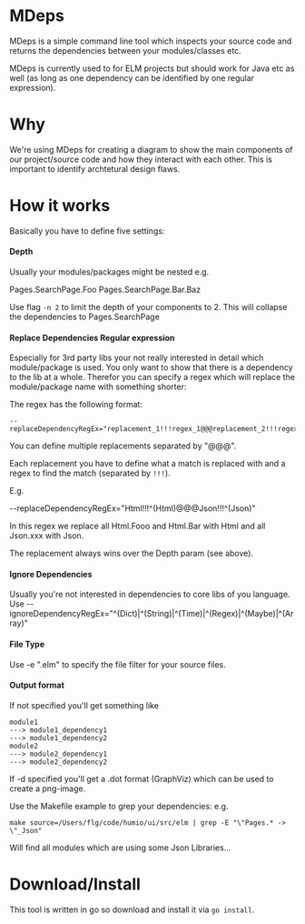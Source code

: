 # MDeps

MDeps is a simple command line tool which inspects your source code and returns the dependencies between your modules/classes etc.

MDeps is currently used to for ELM projects but should work for Java etc as well (as long as one dependency can be identified by one regular expression).

# Why
We're using MDeps for creating a diagram to show the main components of our project/source code and 
how they interact with each other. This is important to identify archtetural design flaws.

# How it works 

Basically you have to define five settings:

#### Depth
Usually your modules/packages might be nested e.g. 

Pages.SearchPage.Foo
Pages.SearchPage.Bar.Baz

Use flag `-n 2` to limit the depth of your components to 2. This will collapse the dependencies to 
Pages.SearchPage 

#### Replace Dependencies Regular expression
Especially for 3rd party libs your not really interested in detail which module/package is used.
You only want to show that there is a dependency to the lib at a whole. 
Therefor you can specify a regex which will replace the module/package name with something shorter:

The regex has the following format:
```
--replaceDependencyRegEx="replacement_1!!!regex_1@@@replacement_2!!!regex_2"
```
You can define multiple replacements separated by "@@@". 

Each replacement you have to define what a match is replaced with and a regex to find the match (separated by `!!!`).

E.g. 

 --replaceDependencyRegEx="Html!!!^(Html)@@@Json!!!^(Json)"

In this regex we replace all Html.Fooo and Html.Bar with Html and all Json.xxx with Json.

The replacement always wins over the Depth param (see above).

#### Ignore Dependencies
Usually you're not interested in dependencies to core libs of you language.
Use --ignoreDependencyRegEx="^(Dict)|^(String)|^(Time)|^(Regex)|^(Maybe)|^(Array)"

#### File Type
Use -e ".elm" to specify the file filter for your source files.

#### Output format

If not specified you'll get something like
```
module1
---> module1_dependency1
---> module1_dependency2
module2
---> module2_dependency1
---> module2_dependency2
```

If -d  specified you'll get a .dot format (GraphViz) which can be used to create a png-image.


Use the Makefile example to grep your dependencies: 
e.g. 
```
make source=/Users/flg/code/humio/ui/src/elm | grep -E "\"Pages.* -> \"_Json"
```
Will find all modules which are using some Json Libraries... 


# Download/Install
This tool is written in go so download and install it via `go install`.